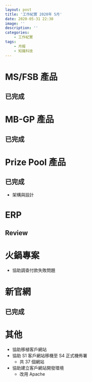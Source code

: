 ```yaml
---
layout: post
title: '工作紀實 2020年 5月'
date: 2020-05-31 22:30
image: ''
description: ''
categories:
    - 工作紀實
tags:
    - 月報
    - 知識科技
---
```


# MS/FSB 產品

## 已完成

# MB-GP 產品

## 已完成

# Prize Pool 產品

## 已完成

* 架構與設計

# ERP

## Review

# 火鍋專案

* 協助調查付款失敗問題

# 新官網

## 已完成

# 其他

- 協助移植客戶網站
- 協助 S1 客戶網站移機至 S4 正式機佈署
    - 共 37 個網站
- 協助建立客戶網站開發環境
    - 改用 Apache 
